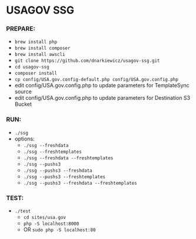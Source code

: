 # USAGOV SSG


### PREPARE:
* `brew install php`
* `brew install composer`
* `brew install awscli`
* `git clone https://github.com/dnarkiewicz/usagov-ssg.git`
* `cd usagov-ssg`
* `composer install`
* `cp config/USA.gov.config-default.php config/USA.gov.config.php`
* edit config/USA.gov.config.php to update parameters for TemplateSync source
* edit config/USA.gov.config.php to update parameters for Destination S3 Bucket

### RUN:
* `./ssg`
* options:
  * `./ssg --freshdata`
  * `./ssg --freshtemplates`
  * `./ssg --freshdata --freshtemplates`
  * `./ssg --pushs3`
  * `./ssg --pushs3 --freshdata`
  * `./ssg --pushs3 --freshtemplates`
  * `./ssg --pushs3 --freshdata --freshtemplates`

### TEST:
* `./test`
  * `cd sites/usa.gov`
  * `php -S localhost:8000`
  * OR `sudo php -S localhost:80`

